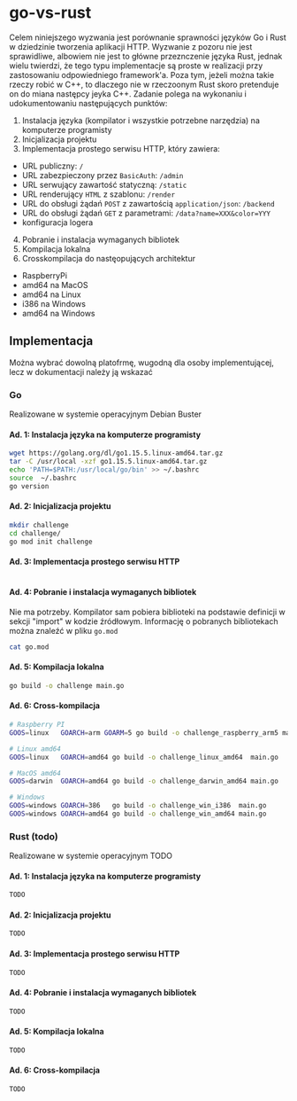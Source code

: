 # go-vs-rust
Celem niniejszego wyzwania jest porównanie sprawności języków Go i Rust w dziedzinie tworzenia aplikacji HTTP. 
Wyzwanie z pozoru nie jest sprawidliwe, albowiem nie jest to główne przeznczenie języka Rust, jednak wielu twierdzi, że tego typu implementacje są proste w realizacji przy zastosowaniu odpowiedniego framework'a. Poza tym, jeżeli można takie rzeczy robić w C++, to dlaczego nie w rzeczoonym Rust skoro pretenduje on do miana następcy jeyka C++.
Zadanie polega na wykonaniu i udokumentowaniu następujących punktów:
1. Instalacja języka (kompilator i wszystkie potrzebne narzędzia) na komputerze programisty
2. Inicjalizacja projektu
3. Implementacja prostego serwisu HTTP, który zawiera:
- URL publiczny: `/`
- URL zabezpieczony przez `BasicAuth`: `/admin`
- URL serwujący zawartość statyczną: `/static`
- URL renderujący `HTML` z szablonu: `/render`
- URL do obsługi żądań `POST` z zawartością `application/json`: `/backend`
- URL do obsługi żądań `GET`  z parametrami: `/data?name=XXX&color=YYY`
- konfiguracja logera
4. Pobranie i instalacja wymaganych bibliotek 
5. Kompilacja lokalna
6. Crosskompilacja do nastęopujących architektur
- RaspberryPi
- amd64 na MacOS
- amd64 na Linux
- i386  na Windows
- amd64 na Windows

## Implementacja
Można wybrać dowolną platofrmę, wugodną dla osoby implementującej, lecz w dokumentacji należy ją wskazać

### Go
Realizowane w systemie operacyjnym Debian Buster
#### Ad. 1: Instalacja języka na komputerze programisty
```bash
wget https://golang.org/dl/go1.15.5.linux-amd64.tar.gz
tar -C /usr/local -xzf go1.15.5.linux-amd64.tar.gz
echo 'PATH=$PATH:/usr/local/go/bin' >> ~/.bashrc
source  ~/.bashrc
go version
```
#### Ad. 2: Inicjalizacja projektu
```bash
mkdir challenge
cd challenge/
go mod init challenge
```
#### Ad. 3: Implementacja prostego serwisu HTTP
```bash

```
#### Ad. 4: Pobranie i instalacja wymaganych bibliotek 
Nie ma potrzeby. 
Kompilator sam pobiera biblioteki na podstawie definicji w sekcji "import" w kodzie źródłowym. 
Informację o pobranych bibliotekach można znaleźć w pliku `go.mod`
```bash
cat go.mod
```
#### Ad. 5: Kompilacja lokalna
```bash
go build -o challenge main.go
```
#### Ad. 6: Cross-kompilacja
```bash
# Raspberry PI
GOOS=linux   GOARCH=arm GOARM=5 go build -o challenge_raspberry_arm5 main.go

# Linux amd64
GOOS=linux   GOARCH=amd64 go build -o challenge_linux_amd64  main.go

# MacOS amd64
GOOS=darwin  GOARCH=amd64 go build -o challenge_darwin_amd64 main.go

# Windows
GOOS=windows GOARCH=386   go build -o challenge_win_i386  main.go
GOOS=windows GOARCH=amd64 go build -o challenge_win_amd64 main.go
```

### Rust (todo)
Realizowane w systemie operacyjnym TODO
#### Ad. 1: Instalacja języka na komputerze programisty
```bash
TODO
```
#### Ad. 2: Inicjalizacja projektu
```bash
TODO
```
#### Ad. 3: Implementacja prostego serwisu HTTP
```bash
TODO
```
#### Ad. 4: Pobranie i instalacja wymaganych bibliotek 
```bash
TODO
```
#### Ad. 5: Kompilacja lokalna
```bash
TODO
```
#### Ad. 6: Cross-kompilacja
```bash
TODO
```
